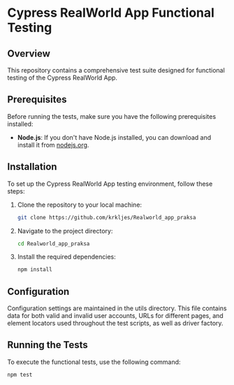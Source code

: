 # Cypress RealWorld App Functional Testing

## Overview

This repository contains a comprehensive test suite designed for functional testing of the Cypress RealWorld App.

## Prerequisites

Before running the tests, make sure you have the following prerequisites installed:

- **Node.js**: If you don't have Node.js installed, you can download and install it from [nodejs.org](https://nodejs.org/).

## Installation

To set up the Cypress RealWorld App testing environment, follow these steps:

1. Clone the repository to your local machine:

    ```bash
    git clone https://github.com/krkljes/Realworld_app_praksa
    ```

2. Navigate to the project directory:

    ```bash
    cd Realworld_app_praksa
    ```

3. Install the required dependencies:

    ```bash
    npm install
    ```

## Configuration

Configuration settings are maintained in the utils directory. This file contains data for both valid and invalid user accounts, URLs for different pages, and element locators used throughout the test scripts, as well as driver factory.

## Running the Tests

To execute the functional tests, use the following command:

```bash
npm test
```
